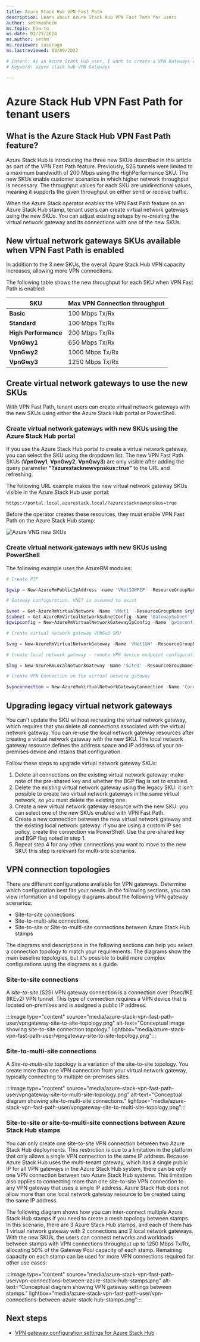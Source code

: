 ```yaml
---
title: Azure Stack Hub VPN Fast Path 
description: Learn about Azure Stack Hub VPN Fast Path for users
author: sethmanheim
ms.topic: how-to
ms.date: 01/23/2024
ms.author: sethm
ms.reviewer: iacarago
ms.lastreviewed: 03/09/2022

# Intent: As an Azure Stack Hub user, I want to create a VPN Gateways using the new SKUs with increased throughput
# Keyword: azure stack hub VPN Gateways

---
```

# Azure Stack Hub VPN Fast Path for tenant users

## What is the Azure Stack Hub VPN Fast Path feature?

Azure Stack Hub is introducing the three new SKUs described in this article as part of the VPN Fast Path feature. Previously, S2S tunnels were limited to a maximum bandwidth of 200 Mbps using the HighPerformance SKU. The new SKUs enable customer scenarios in which higher network throughput is necessary. The throughput values for each SKU are unidirectional values, meaning it supports the given throughput on either send or receive traffic.

When the Azure Stack operator enables the VPN Fast Path feature on an Azure Stack Hub stamp, tenant users can create virtual network gateways using the new SKUs. You can adjust existing setups by re-creating the virtual network gateway and its connections with one of the new SKUs.

## New virtual network gateways SKUs available when VPN Fast Path is enabled

In addition to the 3 new SKUs, the overall Azure Stack Hub VPN capacity increases, allowing more VPN connections.

The following table shows the new throughput for each SKU when VPN Fast Path is enabled:

| SKU | Max VPN Connection throughput |
|-------|-------|
|**Basic** | 100 Mbps Tx/Rx |
|**Standard** | 100 Mbps Tx/Rx |
|**High Performance** | 200 Mbps Tx/Rx |
|**VpnGwy1**| 650 Mbps Tx/Rx |
|**VpnGwy2**|  1000 Mbps Tx/Rx |
|**VpnGwy3**|  1250 Mbps Tx/Rx |

## Create virtual network gateways to use the new SKUs

With VPN Fast Path, tenant users can create virtual network gateways with the new SKUs using either the Azure Stack Hub portal or PowerShell.

### Create virtual network gateways with new SKUs using the Azure Stack Hub portal

If you use the Azure Stack Hub portal to create a virtual network gateway, you can select the SKU using the dropdown list. The new VPN Fast Path SKUs (**VpnGwy1**, **VpnGwy2**, **VpnGwy3**) are only visible after adding the query parameter **"?azurestacknewvpnskus=true"** to the URL and refreshing.

The following URL example makes the new virtual network gateway SKUs visible in the Azure Stack Hub user portal:

```http
https://portal.local.azurestack.local/?azurestacknewvpnskus=true
```

Before the operator creates these resources, they must enable VPN Fast Path on the Azure Stack Hub stamp:

![Azure VNG new SKUs](media/azure-stack-vpn-fast-path-user/vpn-fast-path-vng-new-skus.png)

### Create virtual network gateways with new SKUs using PowerShell

The following example uses the AzureRM modules:

```powershell
# Create PIP

$gwip = New-AzureRmPublicIpAddress -name 'VNet1GWPIP' -ResourceGroupName $rgName -Location $location -AllocationMethod Dynamic

# Gateway configuration. VNET is assumed to exist

$vnet = Get-AzureRmVirtualNetwork -Name 'VNet1' -ResourceGroupName $rgNAme
$subnet = Get-AzureRmVirtualNetworkSubnetConfig -Name 'GatewaySubnet' -VirtualNetwork $vnet
$gwipconfig = New-AzureRmVirtualNetworkGatewayIpConfig -Name 'gwipconfig1' -SubnetId $subnet.Id -PublicIpAddress $gwpip.Id

# Create virtual network gateway VPNGw3 SKU 

$vng = New-AzureRmVirtualNetworkGateway -Name 'VNet1GW' -ResourceGroupName $rgName -Location $location IpConfigurations $gwipconfig -GatewayType Vpn -VpnType RouteBased -GatewaySku VpnGw3 #change vng SKU here

# Create local network gateway - remote VPN device endpoint configuration

$lng = New-AzureRmLocalNetworkGateway -Name 'Site1' -ResourceGroupName $rgName -Location $location -GatewayIpAddress $peerGWIP -AddressPrefix $addressprefix

# Create VPN Connection on the virtual network gateway

$vpnconnection = New-AzureRmVirtualNetworkGatewayConnection -Name 'Connection-01' -ResourceGroupName $rgName -Location $location -VirtualNetworkGateway1 $vng -LocalNetworkGateway2 $lng -ConnectionType IPSec -SharedKey $key
```

## Upgrading legacy virtual network gateways

You can't update the SKU without recreating the virtual network gateway, which requires that you delete all connections associated with the virtual network gateway. You can re-use the local network gateway resources after creating a virtual network gateway with the new SKU. The local network gateway resource defines the address space and IP address of your on-premises device and retains that configuration.

Follow these steps to upgrade virtual network gateway SKUs:

1. Delete all connections on the existing virtual network gateway: make note of the pre-shared key and whether the BGP flag is set to enabled.
2. Delete the existing virtual network gateway using the legacy SKU: it isn't possible to create two virtual network gateways in the same virtual network, so you must delete the existing one.
3. Create a new virtual network gateway resource with the new SKU: you can select one of the new SKUs enabled with VPN Fast Path.
4. Create a new connection between the new virtual network gateway and the existing local network gateway: if you are using a custom IP sec policy, create the connection via PowerShell. Use the pre-shared key and BGP flag noted in step 1.
5. Repeat step 4 for any other connections you want to move to the new SKU: this step is relevant for multi-site scenarios.

## VPN connection topologies

There are different configurations available for VPN gateways. Determine which configuration best fits your needs. In the following sections, you can view information and topology diagrams about the following VPN gateway scenarios:

- Site-to-site connections
- Site-to-multi-site connections
- Site-to-site or Site-to-multi-site connections between Azure Stack Hub stamps

The diagrams and descriptions in the following sections can help you select a connection topology to match your requirements. The diagrams show the main baseline topologies, but it's possible to build more complex configurations using the diagrams as a guide.

### Site-to-site connections

A *site-to-site* (S2S) VPN gateway connection is a connection over IPsec/IKE (IKEv2) VPN tunnel. This type of connection requires a VPN device that is located on-premises and is assigned a public IP address.

:::image type="content" source="media/azure-stack-vpn-fast-path-user/vpngateway-site-to-site-topology.png" alt-text="Conceptual image showing site-to-site connection topology." lightbox="media/azure-stack-vpn-fast-path-user/vpngateway-site-to-site-topology.png":::

### Site-to-multi-site connections

A *Site-to-multi-site* topology is a variation of the site-to-site topology. You create more than one VPN connection from your virtual network gateway, typically connecting to multiple on-premises sites.

:::image type="content" source="media/azure-stack-vpn-fast-path-user/vpngateway-site-to-multi-site-topology.png" alt-text="Conceptual diagram showing site-to-multi-site connections." lightbox="media/azure-stack-vpn-fast-path-user/vpngateway-site-to-multi-site-topology.png":::

### Site-to-site or site-to-multi-site connections between Azure Stack Hub stamps

You can only create one site-to-site VPN connection between two Azure Stack Hub deployments. This restriction is due to a limitation in the platform that only allows a single VPN connection to the same IP address. Because Azure Stack Hub uses the multi-tenant gateway, which has a single public IP for all VPN gateways in the Azure Stack Hub system, there can be only one VPN connection between two Azure Stack Hub systems. This limitation also applies to connecting more than one site-to-site VPN connection to any VPN gateway that uses a single IP address. Azure Stack Hub does not allow more than one local network gateway resource to be created using the same IP address.

The following diagram shows how you can inter-connect multiple Azure Stack Hub stamps if you need to create a mesh topology between stamps. In this scenario, there are 3 Azure Stack Hub stamps, and each of them has 1 virtual network gateway with 2 connections and 2 local network gateways. With the new SKUs, the users can connect networks and workloads between stamps with VPN connections throughput up to 1250 Mbps Tx/Rx, allocating 50% of the Gateway Pool capacity of each stamp. Remaining capacity on each stamp can be used for more VPN connections required for other use cases:

:::image type="content" source="media/azure-stack-vpn-fast-path-user/vpn-connections-between-azure-stack-hub-stamps.png" alt-text="Conceptual diagram showing VPN gateway settings between stamps." lightbox="media/azure-stack-vpn-fast-path-user/vpn-connections-between-azure-stack-hub-stamps.png":::

## Next steps

- [VPN gateway configuration settings for Azure Stack Hub](../user/azure-stack-vpn-gateway-settings.md)
